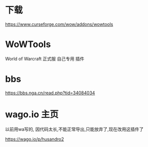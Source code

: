 # 下载
https://www.curseforge.com/wow/addons/wowtools

# WoWTools
World of Warcraft 正式服 自己专用 插件

# bbs
https://bbs.nga.cn/read.php?tid=34084034

# wago.io 主页

以前用wa写的, 因代码太长,不能正常导出,只能放弃了,现在改用这插件了

https://wago.io/p/husandro2
